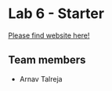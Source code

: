 # Lab 6 - Starter
[Please find website here!](https://arnavtalreja.github.io/Lab6_Starter/)
## Team members
- Arnav Talreja
